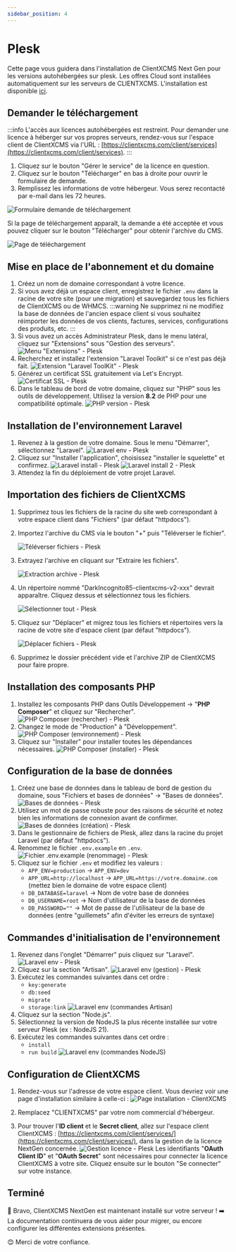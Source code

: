 ```yaml
---
sidebar_position: 4
---
```


# Plesk

Cette page vous guidera dans l'installation de ClientXCMS Next Gen pour les versions autohébergées sur plesk. Les offres Cloud sont installées automatiquement sur les serveurs de CLIENTXCMS. L'installation est disponible [ici](../cloud).

## Demander le téléchargement
:::info
L'accès aux licences autohébergées est restreint. Pour demander une licence à héberger sur vos propres serveurs, rendez-vous sur l'espace client de ClientXCMS via l'URL : [https://clientxcms.com/client/services](https://clientxcms.com/client/services).
:::
1. Cliquez sur le bouton "Gérer le service" de la licence en question.
2. Cliquez sur le bouton "Télécharger" en bas à droite pour ouvrir le formulaire de demande.
3. Remplissez les informations de votre hébergeur. Vous serez recontacté par e-mail dans les 72 heures.

![Formulaire demande de téléchargement](/img/next_gen/Installation/formulaire_download.png)

Si la page de téléchargement apparaît, la demande a été acceptée et vous pouvez cliquer sur le bouton "Télécharger" pour obtenir l'archive du CMS.

![Page de téléchargement](/img/next_gen/Installation/page_download.png)


## Mise en place de l'abonnement et du domaine

1. Créez un nom de domaine correspondant à votre licence.
2. Si vous avez déjà un espace client, enregistrez le fichier `.env` dans la racine de votre site (pour une migration) et sauvegardez tous les fichiers de ClientXCMS ou de WHMCS.
   :::warning
   Ne supprimez ni ne modifiez la base de données de l'ancien espace client si vous souhaitez réimporter les données de vos clients, factures, services, configurations des produits, etc.
   :::
3. Si vous avez un accès Administrateur Plesk, dans le menu latéral, cliquez sur "Extensions" sous "Gestion des serveurs".
   ![Menu "Extensions" - Plesk](/img/next_gen/Installation/Plesk/Plesk_extensions_menu.png)
4. Recherchez et installez l'extension "Laravel Toolkit" si ce n'est pas déjà fait.
   ![Extension "Laravel ToolKit" - Plesk](/img/next_gen/Installation/Plesk/Plesk_extension_LaravelTK.png)
5. Générez un certificat SSL gratuitement via Let's Encrypt.
   ![Certificat SSL - Plesk](/img/next_gen/Installation/Plesk/Plesk_ssl.png)
6. Dans le tableau de bord de votre domaine, cliquez sur "PHP" sous les outils de développement. Utilisez la version **8.2** de PHP pour une compatibilité optimale.
   ![PHP version - Plesk](/img/next_gen/Installation/Plesk/Plesk_PHP82.png)

## Installation de l'environnement Laravel

1. Revenez à la gestion de votre domaine. Sous le menu "Démarrer", sélectionnez "Laravel".
   ![Laravel env - Plesk](/img/next_gen/Installation/Plesk/Plesk_Laravel_env.png)
2. Cliquez sur "Installer l'application", choisissez "installer le squelette" et confirmez.
   ![Laravel install - Plesk](/img/next_gen/Installation/Plesk/Plesk_Laravel_install.png)
   ![Laravel install 2 - Plesk](/img/next_gen/Installation/Plesk/Plesk_Laravel_install2.png)
3. Attendez la fin du déploiement de votre projet Laravel.

## Importation des fichiers de ClientXCMS

1. Supprimez tous les fichiers de la racine du site web correspondant à votre espace client dans "Fichiers" (par défaut "httpdocs").
2. Importez l'archive du CMS via le bouton "+" puis "Téléverser le fichier".

   ![Téléverser fichiers - Plesk](/img/next_gen/Installation/Plesk/Plesk_televerser.png)

3. Extrayez l'archive en cliquant sur "Extraire les fichiers".

   ![Extraction archive - Plesk](/img/next_gen/Installation/Plesk/Plesk_outil_fichier.png)

4. Un répertoire nommé "DarkIncognito85-clientxcms-v2-xxx" devrait apparaître. Cliquez dessus et sélectionnez tous les fichiers.

   ![Sélectionner tout - Plesk](/img/next_gen/Installation/Plesk/Plesk_select_all.png)

5. Cliquez sur "Déplacer" et migrez tous les fichiers et répertoires vers la racine de votre site d'espace client (par défaut "httpdocs").

   ![Déplacer fichiers - Plesk](/img/next_gen/Installation/Plesk/Plesk_deplacer_fichiers.png)

6. Supprimez le dossier précédent vide et l'archive ZIP de ClientXCMS pour faire propre.

## Installation des composants PHP

1. Installez les composants PHP dans Outils Développement → "**PHP Composer**" et cliquez sur "Rechercher".
   ![PHP Composer (rechercher) - Plesk](/img/next_gen/Installation/Plesk/Plesk_PHPComposer_search.png)
2. Changez le mode de "Production" à "Développement".
   ![PHP Composer (environnement) - Plesk](/img/next_gen/Installation/Plesk/Plesk_PHPComposer_env.png)
3. Cliquez sur "Installer" pour installer toutes les dépendances nécessaires.
   ![PHP Composer (installer) - Plesk](/img/next_gen/Installation/Plesk/Plesk_PHPComposer_install.png)

## Configuration de la base de données

1. Créez une base de données dans le tableau de bord de gestion du domaine, sous "Fichiers et bases de données" → "Bases de données".
   ![Bases de données - Plesk](/img/next_gen/Installation/Plesk/Plesk_BDDs.png)
2. Utilisez un mot de passe robuste pour des raisons de sécurité et notez bien les informations de connexion avant de confirmer.
   ![Bases de données (création) - Plesk](/img/next_gen/Installation/Plesk/Plesk_DB_create.png)
3. Dans le gestionnaire de fichiers de Plesk, allez dans la racine du projet Laravel (par défaut "httpdocs").
4. Renommez le fichier `.env.example` en `.env`.
   ![Fichier .env.example (renommage) - Plesk](/img/next_gen/Installation/Plesk/Plesk_envexample_rename.png)
5. Cliquez sur le fichier `.env` et modifiez les valeurs :
    - `APP_ENV=production` → `APP_ENV=dev`
    - `APP_URL=http://localhost` → `APP_URL=https://votre.domaine.com` (mettez bien le domaine de votre espace client)
    - `DB_DATABASE=laravel` → Nom de votre base de données
    - `DB_USERNAME=root` → Nom d'utilisateur de la base de données
    - `DB_PASSWORD=""` → Mot de passe de l'utilisateur de la base de données (entre "guillemets" afin d'éviter les erreurs de syntaxe)

## Commandes d'initialisation de l'environnement

1. Revenez dans l'onglet "Démarrer" puis cliquez sur "Laravel".
   ![Laravel env - Plesk](/img/next_gen/Installation/Plesk/Plesk_Laravel_env.png)
2. Cliquez sur la section "Artisan".
   ![Laravel env (gestion) - Plesk](/img/next_gen/Installation/Plesk/Plesk_Laravel_env_manage.png)
3. Exécutez les commandes suivantes dans cet ordre :
    - `key:generate`
    - `db:seed`
    - `migrate`
    - `storage:link`
      ![Laravel env (commandes Artisan)](/img/next_gen/Installation/Plesk/Plesk_Laravel_ArtisanCMD.png)
4. Cliquez sur la section "Node.js".
5. Sélectionnez la version de NodeJS la plus récente installée sur votre serveur Plesk (ex : NodeJS 21).
6. Exécutez les commandes suivantes dans cet ordre :
    - `install`
    - `run build`
      ![Laravel env (commandes NodeJS)](/img/next_gen/Installation/Plesk/Plesk_Laravel_NodejsCMD.png)

## Configuration de ClientXCMS

1. Rendez-vous sur l'adresse de votre espace client. Vous devriez voir une page d'installation similaire à celle-ci :
   ![Page installation - ClientXCMS](/img/next_gen/Installation/ClientX_Install_page.png)

2. Remplacez "CLIENTXCMS" par votre nom commercial d'hébergeur.

3. Pour trouver l'**ID client** et le **Secret client**, allez sur l'espace client ClientXCMS : [https://clientxcms.com/client/services/](https://clientxcms.com/client/services/), dans la gestion de la licence NextGen concernée.
   ![Gestion licence - Plesk](/img/next_gen/Installation/ClientX_panel_gestion_licence.png)
   Les identifiants "**OAuth Client ID**" et "**OAuth Secret**" sont nécessaires pour connecter la licence ClientXCMS à votre site. Cliquez ensuite sur le bouton "Se connecter" sur votre instance.


## Terminé
👏 Bravo, ClientXCMS NextGen est maintenant installé sur votre serveur !
➡️ La documentation continuera de vous aider pour migrer, ou encore configurer les différentes extensions présentes.

😊 Merci de votre confiance.